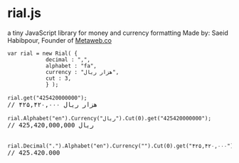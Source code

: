 # rial.js
a tiny JavaScript library for money and currency formatting
Made by: Saeid Habibpour, Founder of <a href="https://metaweb.co/">Metaweb.co</a>

<pre>
<code>var rial = new Rial( {
			decimal : ",",
			alphabet : "fa",
			currency : "هزار ریال",
			cut : 3,
			} );</code>

<code>rial.get("425420000000");</code>
// ۴۲۵,۴۲۰,۰۰۰ هزار ریال

<code>rial.Alphabet("en").Currency("ریال").Cut(0).get("425420000000");</code>
// 425,420,000,000 ریال


<code>rial.Decimal(".").Alphabet("en").Currency("").Cut(0).get("۴۲۵,۴۲۰,۰۰۰");</code>
// 425.420.000
</pre>

